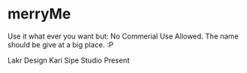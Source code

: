# merryMe

Use it what ever you want but:
No Commerial Use Allowed. The name should be give at a big place. :P

Lakr Design
Kari Sipe Studio Present



